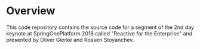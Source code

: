 # Overview

This code repository contains the source code for a segment of the 2nd day keynote at SpringOnePlatform 2018 called "Reactive for the Enterprise" and presented by Oliver Gierke and Rossen Stoyanchev.


